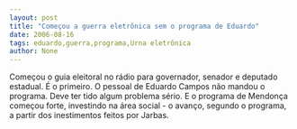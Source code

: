 ```yaml
---
layout: post
title: "Começou a guerra eletrônica sem o programa de Eduardo"
date: 2006-08-16
tags: eduardo,guerra,programa,Urna eletrônica
author: None
---
```

Começou o guia eleitoral no rádio para governador, senador e deputado estadual. É o primeiro.
O pessoal de Eduardo Campos não mandou o programa.&nbsp;Deve ter tido algum problema sério.
E o programa de Mendonça começou forte, investindo na área social - o avanço, segundo o programa, a partir dos inestimentos feitos por Jarbas. 